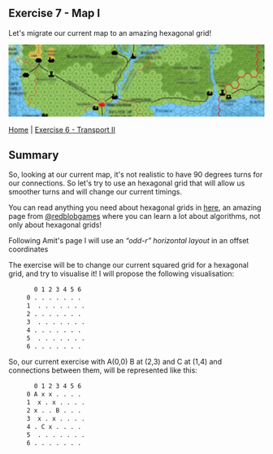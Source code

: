## Exercise 7 - Map I

Let's migrate our current map to an amazing hexagonal grid!

<kbd> <img src="exercise_7_header.png" /> </kbd>

[Home](../README.md) | [Exercise 6 - Transport II](exercise-6.md)

## Summary

So, looking at our current map, it's not realistic to have 90 degrees turns for our connections. So let's try to use an
hexagonal grid that will allow us smoother turns and will change our current timings.

You can read anything you need about hexagonal grids in [here](https://www.redblobgames.com/grids/hexagons/), an amazing
page from [@redblobgames](https://github.com/redblobgames) where you can learn a lot about algorithms, not only about
hexagonal grids!

Following Amit's page I will use an _“odd-r” horizontal layout_ in an offset coordinates

The exercise will be to change our current squared grid for a hexagonal grid, and try to visualise it! I will propose
the following visualisation:

           0 1 2 3 4 5 6
         0 . . . . . . .
         1  . . . . . . .
         2 . . . . . . .
         3  . . . . . . .
         4 . . . . . . .
         5  . . . . . . .
         6 . . . . . . .

So, our current exercise with A(0,0) B at (2,3) and C at (1,4) and connections between them, will be represented like
this:

           0 1 2 3 4 5 6
         0 A x x . . . .
         1  x . x . . . .
         2 x . . B . . .
         3  x . x . . . .
         4 . C x . . . .
         5  . . . . . . .
         6 . . . . . . .


